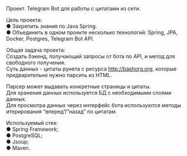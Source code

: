Проект. Telegram Bot для работы с цитатами из сети.<br />

Цель проекта:<br />
● Закрепить знания по Java Spring.<br />
● Объединить в одном проекте несколько технологий: Spring, JPA, Docker, Postgres, Telegram Bot API.<br />

Общая задача проекта:<br />
Создать бэкенд, получающий запросы от бота по API, и метод для свободного получения.<br />
Суть данных - цитаты рунета с ресурса http://bashorg.org, которые предварительно нужно парсить из HTML.<br />

Парсер может выдавать конкретные страницы и цитаты.<br />
Для хранения данных используется БД с необходимыми слоями данных.<br />
Для просмотра данных через интерфейс бота используются методы итерирования “вперед”/”назад” по цитатам.<br />

Используемый стек:<br />
● Spring Framework;<br />
● PostgreSQL;<br />
● Jsoup;<br />
● Maven.<br />
